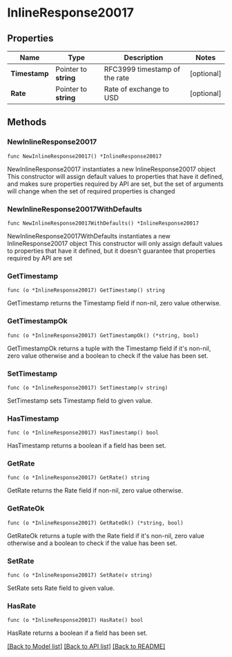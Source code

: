 # InlineResponse20017

## Properties

Name | Type | Description | Notes
------------ | ------------- | ------------- | -------------
**Timestamp** | Pointer to **string** | RFC3999 timestamp of the rate | [optional] 
**Rate** | Pointer to **string** | Rate of exchange to USD | [optional] 

## Methods

### NewInlineResponse20017

`func NewInlineResponse20017() *InlineResponse20017`

NewInlineResponse20017 instantiates a new InlineResponse20017 object
This constructor will assign default values to properties that have it defined,
and makes sure properties required by API are set, but the set of arguments
will change when the set of required properties is changed

### NewInlineResponse20017WithDefaults

`func NewInlineResponse20017WithDefaults() *InlineResponse20017`

NewInlineResponse20017WithDefaults instantiates a new InlineResponse20017 object
This constructor will only assign default values to properties that have it defined,
but it doesn't guarantee that properties required by API are set

### GetTimestamp

`func (o *InlineResponse20017) GetTimestamp() string`

GetTimestamp returns the Timestamp field if non-nil, zero value otherwise.

### GetTimestampOk

`func (o *InlineResponse20017) GetTimestampOk() (*string, bool)`

GetTimestampOk returns a tuple with the Timestamp field if it's non-nil, zero value otherwise
and a boolean to check if the value has been set.

### SetTimestamp

`func (o *InlineResponse20017) SetTimestamp(v string)`

SetTimestamp sets Timestamp field to given value.

### HasTimestamp

`func (o *InlineResponse20017) HasTimestamp() bool`

HasTimestamp returns a boolean if a field has been set.

### GetRate

`func (o *InlineResponse20017) GetRate() string`

GetRate returns the Rate field if non-nil, zero value otherwise.

### GetRateOk

`func (o *InlineResponse20017) GetRateOk() (*string, bool)`

GetRateOk returns a tuple with the Rate field if it's non-nil, zero value otherwise
and a boolean to check if the value has been set.

### SetRate

`func (o *InlineResponse20017) SetRate(v string)`

SetRate sets Rate field to given value.

### HasRate

`func (o *InlineResponse20017) HasRate() bool`

HasRate returns a boolean if a field has been set.


[[Back to Model list]](../README.md#documentation-for-models) [[Back to API list]](../README.md#documentation-for-api-endpoints) [[Back to README]](../README.md)


